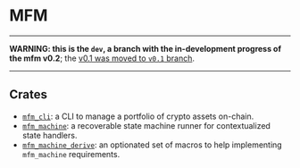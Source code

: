 # MFM

---

**WARNING: this is the `dev`, a branch with the in-development progress of the mfm v0.2**; the [v0.1 was moved to `v0.1` branch](https://github.com/willyrgf/mfm/tree/v0.1).

---



## Crates
- [`mfm_cli`](./mfm_cli): a CLI to manage a portfolio of crypto assets on-chain.
- [`mfm_machine`](./mfm_machine): a recoverable state machine runner for contextualized state handlers.
- [`mfm_machine_derive`](./mfm_machine_derive): an optionated set of macros to help implementing `mfm_machine` requirements.


